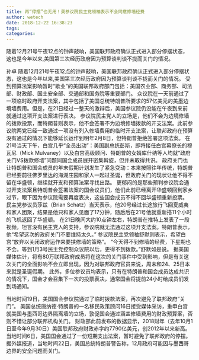 ```yaml
---
title: 再“停摆”也无用！美参议院民主党领袖表示不会同意修墙经费
author: wetech
date: 2018-12-22 16:38:23
tags: 
categories: 
---
```

随着12月21号午夜12点的钟声敲响，美国联邦政府确认正式进入部分停摆状态，这也是今年以来,美国第三次经历政府因为预算谈判谈不拢而关门的情况。
<!-- more -->
孙卓
随着12月21号午夜12点的钟声敲响，美国联邦政府确认正式进入部分停摆状态，这也是今年以来,美国第三次经历政府因为预算谈判谈不拢而关门的情况。
受到预算法案影响暂时“歇业”的美国联邦政府部门包括：美国农业部、商务部、司法部、财政部、国土安全部、交通部和国务院等重要部门。
众议院在一天前通过了一项临时政府开支法案，其中包括了美国总统特朗普所要求的57亿美元的美墨边境墙费用。但是，在21日经过一整天的激辩后，美国参议院仍没能在午夜到来前就通过这项开支法案进行表决。
参议院民主党人的立场是，他们不会为边境修墙的拨款投票，而特朗普则表示，他不会签署不为边境修墙拨款的开支法案。此前参议院两党已经一致通过一项没有列入修墙费用的临时开支法案，让联邦政府在预算没有通过的情况下能够延长运作到明年2月8日，但特朗普拒绝签署这项法案。
在21号当天下午，白宫几乎“全员出动”：美国副总统彭斯，即将接任白宫幕僚长的穆瓦尼（Mick Mulvaney）以及白宫高级顾问、特朗普的女婿库什纳等人均就“政府关门VS拨款修墙”问题同国会成员展开密集斡旋，但并未取得共识。
政府关门也让特朗普和国会成员的年末假期计划发生了紧急变动：本来按照往年传统，特朗普已经要前往佛罗里达的海湖庄园和家人一起过圣诞，但政府关门的现状让他不得不留在华盛顿，继续就开支和预算法案寻找出路。
更郁闷的是那些预判参议院会通过开支法案且特朗普会签署法案的国会议员们，他们此前已经离开华盛顿回到家乡过节，眼下因为参议院需要再度表决，这些国会成员不得不回华盛顿重新投票。
民主党参议员莎兹（Brian Schatz）当天表示，他20号经过长途旅行飞回夏威夷和家人团聚，结果是他只和家人见面了17分钟，随后后在21号他就重新搭11个小时的飞机返回了华盛顿。
在21日晚间大约10点钟左右，特朗普在推特上发表了一段视频，坦言没有民主党人的支持，参议院就无法通过这项开支法案。特朗普表示，他“希望这次的政府关门不要维持太久。”
参议院民主党领袖舒默则表示，希望白宫“放弃以关闭政府运作来要挟修墙的策略”。
“今天得不到修墙的经费，下星期也不会。等到1月3号民主党控制众议院以后，更得不到拨款。”舒默如是说。
据美国媒体估计，将有80万联邦政府成员将在这次的关门事件中受到影响，但是有关这次关门的全面影响不会立即出现，因为对联邦政府官员来说，周末和24、25日本来就是圣诞假期。
此外，多位参议员均表示，只有在特朗普和国会成员达成共识的情况下，国会才会召集下一次的投票表决，通常国会将提前24小时给成员们发到场通知。
 
 
当地时间19日，美国国会参议院通过了临时拨款法案，再次避免了联邦政府“关门”。
美国总统唐纳德·特朗普的一名移民政策顾问16日接受媒体采访，重申白宫就美国与墨西哥边界隔离墙的立场，敦促国会通过涵盖修墙费用的财政预算案，否则不惜让部分联邦机构关门。
财政部此前发布的数据显示，2018财年（去年10月1日至今年9月30日）美国联邦政府财政赤字约7790亿美元，创2012年以来新高。
当地时间6日，美国国会通过了一份短期支出法案，暂时避免了联邦政府的停摆。
据外媒报道，当地时间22日，美国总统特朗普警告称，12月政府可能因与墨西哥边界的安全问题而关门。
